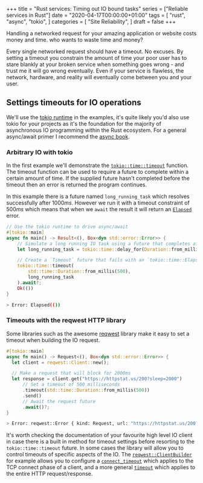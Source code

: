 +++
title = "Rust services: Timing out IO bound tasks"
series = ["Reliable services in Rust"]
date = "2020-04-17T00:00:00+01:00"
tags = [
  "rust",
  "async",
  "tokio",
]
categories = [
  "Site Reliability",
]
draft = false
+++

Handling a networked request for your amazing application or website costs money and time. who wants to waste time and money?

Every single networked request should have a timeout. No excuses. By setting a timeout you constrain the amount of time your poor user has to stare blankly at your broken service when something goes wrong - and trust me it will go wrong eventually. Even if your service is flawless, the network, hardware, and reality will eventually come between you and your user.


## Settings timeouts for IO operations

We'll use the [tokio runtime](https://tokio.rs/) in the examples, it's quite likely you'd also use tokio for your projects as it's the foundation for the majority of asynchronous IO programming within the Rust ecosystem. For a general async/await primer I recommend the [async book](https://rust-lang.github.io/async-book/).

### Arbitrary IO with tokio

In the first example we'll demonstrate the [`tokio::time::timeout`](https://docs.rs/tokio/0.2.18/tokio/time/fn.timeout.html) function.  The timeout function can be used to require a future to complete within a certain amount of time. If the supplied future hasn't completed before the timeout then an error is returned the program continues.

In this example there is a future named `long_running_task` which resolves successfully after $1000ms$. However we run it with a timeout constraint of $500ms$ which means that when we `await` the result it will return an [`Elapsed`](https://docs.rs/tokio/0.2.18/tokio/time/struct.Elapsed.html) error.

```rust
// Use the tokio runtime to drive async/await
#[tokio::main]
async fn main() -> Result<(), Box<dyn std::error::Error>> {
    // Simulate a long running IO task using a future that completes after 1000ms
    let long_running_task = tokio::time::delay_for(Duration::from_millis(1000));

    // Create a `Timeout` future that fails with an `tokio::time::Elapsed` error after 500ms
    tokio::time::timeout(
        std::time::Duration::from_millis(500), 
        long_running_task
    ).await?;
    Ok(())
}
```
```sh
> Error: Elapsed(())
```

### Timeouts with the reqwest HTTP library

Some libraries such as the awesome [reqwest](https://docs.rs/crate/reqwest/) library make it easy to set a timeout when building the IO request.

```rust
#[tokio::main]
async fn main() -> Request<(), Box<dyn std::error::Error>> {
  let client = reqwest::Client::new();

  // Make a request that will block for 2000ms
  let response = client.get("https://httpstat.us/200?sleep=2000")
      // Set a timeout of 500 milliseconds
      .timeout(std::time::Duration::from_millis(500))
      .send()
      // Await the request future
      .await()?;
}

```
```sh
> Error: reqwest::Error { kind: Request, url: "https://httpstat.us/200?sleep=2000", source: TimedOut }
```

It's worth checking the documentation of your favourite high level IO client in case there is a built in method for timeout settings before resorting to the `tokio::time::timeout` future. In some cases the library will allow you to control timeouts of specific aspects of the IO.  The [`reqwest::ClientBuilder`](https://docs.rs/reqwest/0.10.4/reqwest/struct.ClientBuilder.html) for example allows you to configure a [`connect_timeout`](https://docs.rs/reqwest/0.10.4/reqwest/struct.ClientBuilder.html#method.connect_timeout) which applies to the TCP connect phase of a client, and a more general [`timeout`](https://docs.rs/reqwest/0.10.4/reqwest/struct.ClientBuilder.html#method.timeout) which applies to the entire HTTP request/response.
